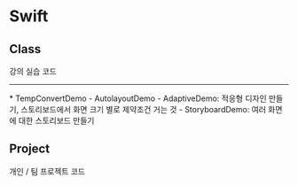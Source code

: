 # Swift

## Class
강의 실습 코드
<hr>
* TempConvertDemo
- AutolayoutDemo
- AdaptiveDemo: 적응형 디자인 만들기, 스토리보드에서 화면 크기 별로 제약조건 거는 것
- StoryboardDemo: 여러 화면에 대한 스토리보드 만들기 

## Project
개인 / 팀 프로젝트 코드
